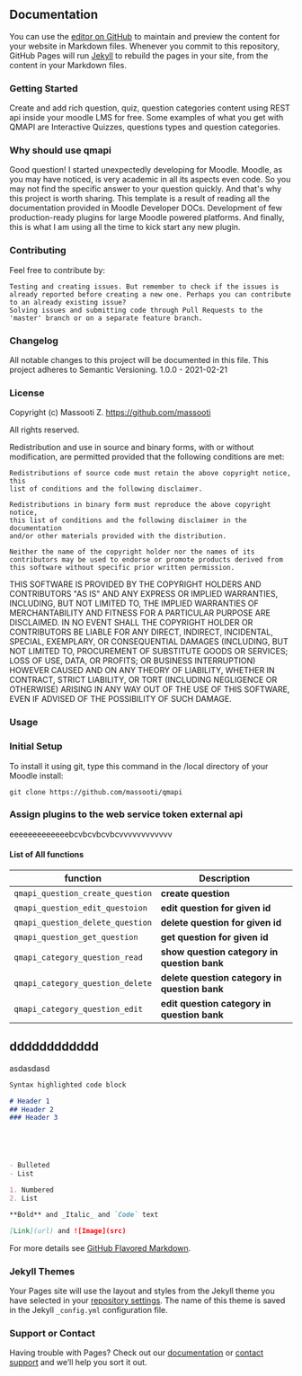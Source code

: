 ## Documentation
You can use the [editor on GitHub](https://github.com/massooti/qmapi/edit/gh-pages/docs/index.md) to maintain and preview the content for your website in Markdown files.
Whenever you commit to this repository, GitHub Pages will run [Jekyll](https://jekyllrb.com/) to rebuild the pages in your site, from the content in your Markdown files.

### Getting Started
Create and add rich question, quiz, question categories content using REST api inside your moodle LMS for free. Some examples of what you get with QMAPI are Interactive Quizzes, questions types and question categories.
### Why should use qmapi
Good question! I started unexpectedly developing for Moodle. Moodle, as you may have noticed, is very academic in all its aspects even code. So you may not find the specific answer to your question quickly. And that's why this project is worth sharing. This template is a result of reading all the documentation provided in Moodle Developer DOCs. Development of few production-ready plugins for large Moodle powered platforms. And finally, this is what I am using all the time to kick start any new plugin.

### Contributing
Feel free to contribute by:

    
    Testing and creating issues. But remember to check if the issues is already reported before creating a new one. Perhaps you can contribute to an already existing issue?
    Solving issues and submitting code through Pull Requests to the 'master' branch or on a separate feature branch.
    
### Changelog
All notable changes to this project will be documented in this file.
This project adheres to Semantic Versioning.
1.0.0 - 2021-02-21

### License
Copyright (c) Massooti Z. https://github.com/massooti

All rights reserved.

Redistribution and use in source and binary forms, with or without
modification, are permitted provided that the following conditions are met:

    Redistributions of source code must retain the above copyright notice, this
    list of conditions and the following disclaimer.

    Redistributions in binary form must reproduce the above copyright notice,
    this list of conditions and the following disclaimer in the documentation
    and/or other materials provided with the distribution.

    Neither the name of the copyright holder nor the names of its
    contributors may be used to endorse or promote products derived from
    this software without specific prior written permission.

THIS SOFTWARE IS PROVIDED BY THE COPYRIGHT HOLDERS AND CONTRIBUTORS "AS IS"
AND ANY EXPRESS OR IMPLIED WARRANTIES, INCLUDING, BUT NOT LIMITED TO, THE
IMPLIED WARRANTIES OF MERCHANTABILITY AND FITNESS FOR A PARTICULAR PURPOSE ARE
DISCLAIMED. IN NO EVENT SHALL THE COPYRIGHT HOLDER OR CONTRIBUTORS BE LIABLE
FOR ANY DIRECT, INDIRECT, INCIDENTAL, SPECIAL, EXEMPLARY, OR CONSEQUENTIAL
DAMAGES (INCLUDING, BUT NOT LIMITED TO, PROCUREMENT OF SUBSTITUTE GOODS OR
SERVICES; LOSS OF USE, DATA, OR PROFITS; OR BUSINESS INTERRUPTION) HOWEVER
CAUSED AND ON ANY THEORY OF LIABILITY, WHETHER IN CONTRACT, STRICT LIABILITY,
OR TORT (INCLUDING NEGLIGENCE OR OTHERWISE) ARISING IN ANY WAY OUT OF THE USE
OF THIS SOFTWARE, EVEN IF ADVISED OF THE POSSIBILITY OF SUCH DAMAGE.

### Usage 
### Initial Setup
To install it using git, type this command in the /local directory of your Moodle install:
```
git clone https://github.com/massooti/qmapi
```
### Assign plugins to the web service token external api
eeeeeeeeeeeeebcvbcvbcvbcvvvvvvvvvvvv

#### List of All functions 
| function | Description |
| --- | --- |
| `qmapi_question_create_question` | **create question**|
| `qmapi_question_edit_questoion`  | **edit question for given id**|
| `qmapi_question_delete_question` | **delete question for given id**|
| `qmapi_question_get_question`    | **get question for given id**|
| `qmapi_category_question_read`   | **show question category in question bank**|
| `qmapi_category_question_delete` | **delete question category in question bank**|
| `qmapi_category_question_edit`   | **edit question category in question bank**|
## dddddddddddd
asdasdasd

```markdown
Syntax highlighted code block

# Header 1
## Header 2
### Header 3





- Bulleted
- List

1. Numbered
2. List

**Bold** and _Italic_ and `Code` text

[Link](url) and ![Image](src)
```

For more details see [GitHub Flavored Markdown](https://guides.github.com/features/mastering-markdown/).

### Jekyll Themes

Your Pages site will use the layout and styles from the Jekyll theme you have selected in your [repository settings](https://github.com/massooti/qmapi/settings). The name of this theme is saved in the Jekyll `_config.yml` configuration file.

### Support or Contact

Having trouble with Pages? Check out our [documentation](https://docs.github.com/categories/github-pages-basics/) or [contact support](https://support.github.com/contact) and we’ll help you sort it out.
